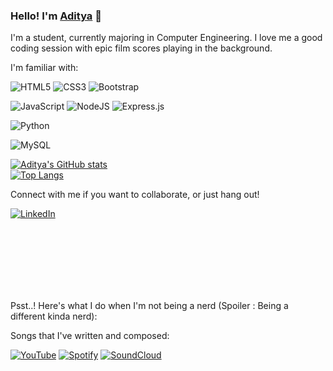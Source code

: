 ### Hello! I'm [Aditya](https://www.linkedin.com/in/aditya-deo-2703/) 👋

I'm a student, currently majoring in Computer Engineering. I love me a good coding session with epic film scores playing in the background.


I'm familiar with:


<img alt="HTML5" src="https://img.shields.io/badge/html5-%23E34F26.svg?style=for-the-badge&logo=html5&logoColor=white"/> <img alt="CSS3" src="https://img.shields.io/badge/css3-%231572B6.svg?style=for-the-badge&logo=css3&logoColor=white"/> <img alt="Bootstrap" src="https://img.shields.io/badge/bootstrap-%23563D7C.svg?style=for-the-badge&logo=bootstrap&logoColor=white"/> 

<img alt="JavaScript" src="https://img.shields.io/badge/javascript-%23323330.svg?style=for-the-badge&logo=javascript&logoColor=%23F7DF1E"/> <img alt="NodeJS" src="https://img.shields.io/badge/node.js-%2343853D.svg?style=for-the-badge&logo=node-dot-js&logoColor=white"/>
<img alt="Express.js" src="https://img.shields.io/badge/express.js-%23404d59.svg?style=for-the-badge&logo=express&logoColor=%2361DAFB"/> 

<img alt="Python" src="https://img.shields.io/badge/python-%2314354C.svg?style=for-the-badge&logo=python&logoColor=white"/>

![MySQL](https://img.shields.io/badge/mysql-%2300f.svg?style=for-the-badge&logo=mysql&logoColor=white)




[![Aditya's GitHub stats](https://github-readme-stats.vercel.app/api?username=aditya-deo&count_private=true&show_icons=true&theme=radical)](https://www.linkedin.com/in/aditya-deo-2703/)
<br>
[![Top Langs](https://github-readme-stats.vercel.app/api/top-langs/?username=aditya-deo&layout=compact&theme=radical)](https://www.linkedin.com/in/aditya-deo-2703/)



Connect with me if you want to collaborate, or just hang out!

[![LinkedIn](https://img.shields.io/badge/linkedin-%230077B5.svg?style=for-the-badge&logo=linkedin&logoColor=white)](https://www.linkedin.com/in/aditya-deo-2703/)





<br>
<br>
<br>
<br>
<br>
<br>



Psst..! Here's what I do when I'm not being a nerd (Spoiler : Being a different kinda nerd):

Songs that I've written and composed: 

[![YouTube](https://img.shields.io/badge/YouTube-FF0000?style=for-the-badge&logo=youtube&logoColor=white)](https://www.youtube.com/channel/UCFFMpXdUWQAt9nU9_xrRMdQ)
[![Spotify](https://img.shields.io/badge/Spotify-1ED760?&style=for-the-badge&logo=spotify&logoColor=white)](https://open.spotify.com/artist/1cMAKo8aqvwNNdoFvUNTGw?si=DZHa6bF6Sp62SjHEIr2xxQ&dl_branch=1)
[![SoundCloud](https://img.shields.io/badge/SoundCloud-FF3300?style=for-the-badge&logo=soundcloud&logoColor=white)](https://soundcloud.com/25-a-m)

